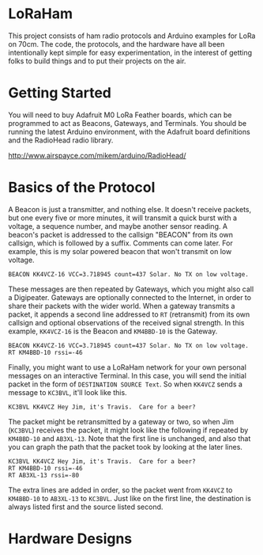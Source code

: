 # LoRaHam

This project consists of ham radio protocols and Arduino examples for
LoRa on 70cm.  The code, the protocols, and the hardware have all been
intentionally kept simple for easy experimentation, in the interest of
getting folks to build things and to put their projects on the air.

# Getting Started

You will need to buy Adafruit M0 LoRa Feather boards, which can be
programmed to act as Beacons, Gateways, and Terminals.  You should be
running the latest Arduino environment, with the Adafruit board
definitions and the RadioHead radio library.

http://www.airspayce.com/mikem/arduino/RadioHead/


# Basics of the Protocol

A Beacon is just a transmitter, and nothing else.  It doesn't receive
packets, but one every five or more minutes, it will transmit a quick
burst with a voltage, a sequence number, and maybe another sensor
reading.  A beacon's packet is addressed to the callsign "BEACON" from
its own callsign, which is followed by a suffix.  Comments can come
later.  For example, this is my solar powered beacon that won't
transmit on low voltage.

```
BEACON KK4VCZ-16 VCC=3.718945 count=437 Solar. No TX on low voltage.
```

These messages are then repeated by Gateways, which you might also
call a Digipeater.  Gateways are optionally connected to the Internet,
in order to share their packets with the wider world.  When a gateway
transmits a packet, it appends a second line addressed to `RT`
(retransmit) from its own callsign and optional observations of the
received signal strength.  In this example, `KK4VCZ-16` is the Beacon
and `KM4BBD-10` is the Gateway.

```
BEACON KK4VCZ-16 VCC=3.718945 count=437 Solar. No TX on low voltage.
RT KM4BBD-10 rssi=-46
```

Finally, you might want to use a LoRaHam network for your own personal
messages on an interactive Terminal.  In this case, you will send the
initial packet in the form of ``DESTINATION SOURCE Text``.  So when
`KK4VCZ` sends a message to `KC3BVL`, it'll look like this.

```
KC3BVL KK4VCZ Hey Jim, it's Travis.  Care for a beer?
```

The packet might be retransmitted by a gateway or two, so when Jim
(`KC3BVL`) receives the packet, it might look like the following if
repeated by `KM4BBD-10` and `AB3XL-13`.  Note that the first line is
unchanged, and also that you can graph the path that the packet took
by looking at the later lines.

```
KC3BVL KK4VCZ Hey Jim, it's Travis.  Care for a beer?
RT KM4BBD-10 rssi=-46
RT AB3XL-13 rssi=-80
```

The extra lines are added in order, so the packet went from `KK4VCZ`
to `KM4BBD-10` to `AB3XL-13` to `KC3BVL`.  Just like on the first
line, the destination is always listed first and the source listed
second.


# Hardware Designs

